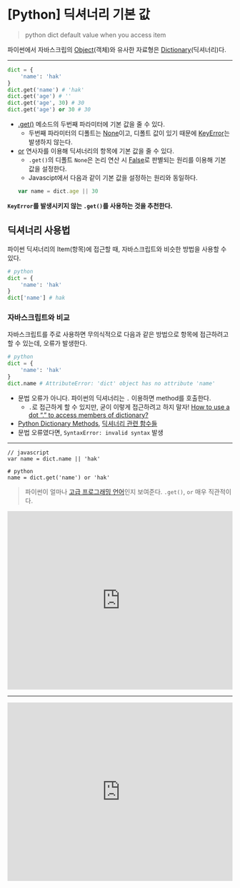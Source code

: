 # [Python] 딕셔너리 기본 값
> python dict default value when you access item

파이썬에서 자바스크립의 [Object](https://developer.mozilla.org/ko/docs/Web/JavaScript/Reference/Global_Objects/Object)(객체)와 유사한 자료형은 [Dictionary](https://wikidocs.net/16)(딕셔너리)다.

---

```python
dict = {
	'name': 'hak'
}
dict.get('name') # 'hak'
dict.get('age') # ''
dict.get('age', 30) # 30
dict.get('age') or 30 # 30
```
- [.get()](https://docs.python.org/3/library/stdtypes.html?highlight=get#dict.get) 메소드의 두번째 파라미터에 기본 값을 줄 수 있다.
	- 두번째 파라미터의 디폴트는 [None](https://docs.python.org/3/c-api/none.html)이고, 디폴트 값이 있기 때문에 [KeyError](https://docs.python.org/3/library/exceptions.html#KeyError)는 발생하지 않는다.
- [or](https://python-reference.readthedocs.io/en/latest/docs/operators/or.html) 연사자를 이용해 딕셔너리의 항목에 기본 값을 줄 수 있다.
	- `.get()`의 디폴트 `None`은 논리 연산 시 [False](https://docs.python.org/3/library/constants.html?highlight=false#False)로 판별되는 원리를 이용해 기본 값을 설정한다.
	- Javascipt에서 다음과 같이 기본 값을 설정하는 원리와 동일하다.
	```javascript
	var name = dict.age || 30
	```

**`KeyError`를 발생시키지 않는 `.get()`를 사용하는 것을 추천한다.**


## 딕셔너리 사용법

파이썬 딕셔너리의 Item(항목)에 접근할 때, 자바스크립트와 비슷한 방법을 사용할 수 있다.

```python
# python
dict = {
	'name': 'hak'
}
dict['name'] # hak
```

### 자바스크립트와 비교

자바스크립트를 주로 사용하면 무의식적으로 다음과 같은 방법으로 항목에 접근하려고 할 수 있는데, 오류가 발생한다.

```python
# python
dict = {
	'name': 'hak'
}
dict.name # AttributeError: 'dict' object has no attribute 'name'
```
- 문법 오류가 아니다. 파이썬의 딕셔너리는 `.` 이용하면 method를 호출한다.
	-  `.`로 접근하게 할 수 있지만, 굳이 이렇게 접근하려고 하지 말자! [How to use a dot “.” to access members of dictionary?](https://stackoverflow.com/questions/2352181/how-to-use-a-dot-to-access-members-of-dictionary)
- [Python Dictionary Methods](https://www.w3schools.com/python/python_ref_dictionary.asp), [딕셔너리 관련 함수들](https://wikidocs.net/16#_8)
- 문법 오류였다면, `SyntaxError: invalid syntax` 발생

---

```
// javascript
var name = dict.name || 'hak'

# python
name = dict.get('name') or 'hak'
```

> 파이썬이 얼마나 [고급 프로그래밍 언어](https://ko.wikipedia.org/wiki/고급_프로그래밍_언어)인지 보여준다.
> `.get()`, `or` 매우 직관적이다.


<iframe height="400px" width="100%" src="https://repl.it/@ryan0425/dict-get?lite=true" scrolling="no" frameborder="no" allowtransparency="true" allowfullscreen="true" sandbox="allow-forms allow-pointer-lock allow-popups allow-same-origin allow-scripts allow-modals"></iframe>

---

<iframe height="400px" width="100%" src="https://repl.it/@ryan0425/JS-object-default?lite=true" scrolling="no" frameborder="no" allowtransparency="true" allowfullscreen="true" sandbox="allow-forms allow-pointer-lock allow-popups allow-same-origin allow-scripts allow-modals"></iframe>
